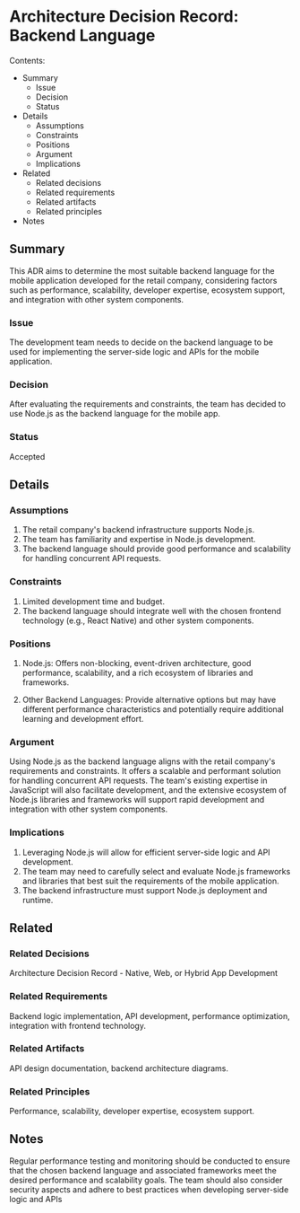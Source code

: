 # Architecture Decision Record: Backend Language

Contents:

- Summary
    - Issue
    - Decision
    - Status
- Details
    - Assumptions
    - Constraints
    - Positions
    - Argument
    - Implications
- Related
    - Related decisions
    - Related requirements
    - Related artifacts
    - Related principles
- Notes

## Summary
This ADR aims to determine the most suitable backend language for the mobile application developed for the retail company, considering factors such as performance, scalability, developer expertise, ecosystem support, and integration with other system components.

### Issue
The development team needs to decide on the backend language to be used for implementing the server-side logic and APIs for the mobile application.

### Decision
After evaluating the requirements and constraints, the team has decided to use Node.js as the backend language for the mobile app.

### Status
Accepted

## Details

### Assumptions
1. The retail company's backend infrastructure supports Node.js.
2. The team has familiarity and expertise in Node.js development.
3. The backend language should provide good performance and scalability for handling concurrent API requests.

### Constraints
1. Limited development time and budget.
2. The backend language should integrate well with the chosen frontend technology (e.g., React Native) and other system components.

### Positions
1. Node.js: Offers non-blocking, event-driven architecture, good performance, scalability, and a rich ecosystem of libraries and frameworks.

2. Other Backend Languages: Provide alternative options but may have different performance characteristics and potentially require additional learning and development effort.

### Argument
Using Node.js as the backend language aligns with the retail company's requirements and constraints. It offers a scalable and performant solution for handling concurrent API requests. The team's existing expertise in JavaScript will also facilitate development, and the extensive ecosystem of Node.js libraries and frameworks will support rapid development and integration with other system components.

### Implications
1. Leveraging Node.js will allow for efficient server-side logic and API development.
2. The team may need to carefully select and evaluate Node.js frameworks and libraries that best suit the requirements of the mobile application.
3. The backend infrastructure must support Node.js deployment and runtime.

## Related

### Related Decisions
Architecture Decision Record - Native, Web, or Hybrid App Development

### Related Requirements
Backend logic implementation, API development, performance optimization, integration with frontend technology.

### Related Artifacts
 API design documentation, backend architecture diagrams.

### Related Principles
Performance, scalability, developer expertise, ecosystem support.

## Notes
Regular performance testing and monitoring should be conducted to ensure that the chosen backend language and associated frameworks meet the desired performance and scalability goals. The team should also consider security aspects and adhere to best practices when developing server-side logic and APIs